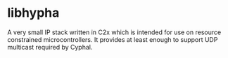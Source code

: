 # libhypha
A very small IP stack written in C2x which is intended for use on resource constrained microcontrollers. It provides at least enough to support UDP multicast required by Cyphal. 
